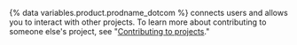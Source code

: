 {% data variables.product.prodname_dotcom %} connects users and allows you to interact with other projects. To learn more about contributing to someone else's project, see "[Contributing to projects](/get-started/quickstart/contributing-to-projects)."
